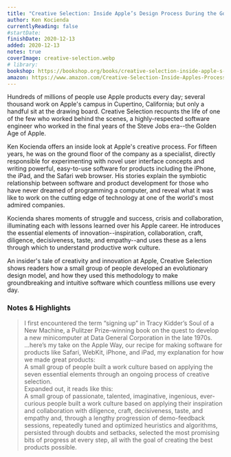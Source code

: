 ```yaml
---
title: "Creative Selection: Inside Apple’s Design Process During the Golden Age of Steve Jobs"
author: Ken Kocienda
currentlyReading: false
#startDate:
finishDate: 2020-12-13
added: 2020-12-13
notes: true
coverImage: creative-selection.webp
# library:
bookshop: https://bookshop.org/books/creative-selection-inside-apple-s-design-process-during-the-golden-age-of-steve-jobs/9781250203410
amazon: https://www.amazon.com/Creative-Selection-Inside-Apples-Process/dp/1250194466
---
```


Hundreds of millions of people use Apple products every day; several thousand work on Apple's campus in Cupertino, California; but only a handful sit at the drawing board. Creative Selection recounts the life of one of the few who worked behind the scenes, a highly-respected software engineer who worked in the final years of the Steve Jobs era--the Golden Age of Apple.

Ken Kocienda offers an inside look at Apple's creative process. For fifteen years, he was on the ground floor of the company as a specialist, directly responsible for experimenting with novel user interface concepts and writing powerful, easy-to-use software for products including the iPhone, the iPad, and the Safari web browser. His stories explain the symbiotic relationship between software and product development for those who have never dreamed of programming a computer, and reveal what it was like to work on the cutting edge of technology at one of the world's most admired companies.

Kocienda shares moments of struggle and success, crisis and collaboration, illuminating each with lessons learned over his Apple career. He introduces the essential elements of innovation--inspiration, collaboration, craft, diligence, decisiveness, taste, and empathy--and uses these as a lens through which to understand productive work culture.

An insider's tale of creativity and innovation at Apple, Creative Selection shows readers how a small group of people developed an evolutionary design model, and how they used this methodology to make groundbreaking and intuitive software which countless millions use every day.

### Notes & Highlights
> I first encountered the term “signing up” in Tracy Kidder’s Soul of a New Machine, a Pulitzer Prize–winning book on the quest to develop a new minicomputer at Data General Corporation in the late 1970s.  
> …here’s my take on the Apple Way, our recipe for making software for products like Safari, WebKit, iPhone, and iPad, my explanation for how we made great products:  
> A small group of people built a work culture based on applying the seven essential elements through an ongoing process of creative selection.  
> Expanded out, it reads like this:  
> A small group of passionate, talented, imaginative, ingenious, ever-curious people built a work culture based on applying their inspiration and collaboration with diligence, craft, decisiveness, taste, and empathy and, through a lengthy progression of demo-feedback sessions, repeatedly tuned and optimized heuristics and algorithms, persisted through doubts and setbacks, selected the most promising bits of progress at every step, all with the goal of creating the best products possible.
